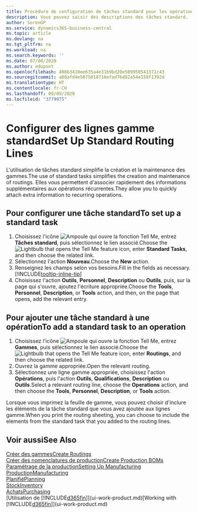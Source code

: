 ```yaml
---
title: Procédure de configuration de tâches standard pour les opérations | Microsoft Docs
description: Vous pouvez saisir des descriptions des tâches standard.
author: SorenGP
ms.service: dynamics365-business-central
ms.topic: article
ms.devlang: na
ms.tgt_pltfrm: na
ms.workload: na
ms.search.keywords: ''
ms.date: 07/08/2020
ms.author: edupont
ms.openlocfilehash: 498b3410ee635a4e31b9bd20e509950541371c43
ms.sourcegitcommit: a80afd4e5075018716efad76d82a54e158f1392d
ms.translationtype: HT
ms.contentlocale: fr-CH
ms.lasthandoff: 09/09/2020
ms.locfileid: "3779975"
---
```

# <a name="set-up-standard-routing-lines"></a><span data-ttu-id="7143b-103">Configurer des lignes gamme standard</span><span class="sxs-lookup"><span data-stu-id="7143b-103">Set Up Standard Routing Lines</span></span>

<span data-ttu-id="7143b-104">L'utilisation de tâches standard simplifie la création et la maintenance des gammes.</span><span class="sxs-lookup"><span data-stu-id="7143b-104">The use of standard tasks simplifies the creation and maintenance of routings.</span></span> <span data-ttu-id="7143b-105">Elles vous permettent d'associer rapidement des informations supplémentaires aux opérations récurrentes.</span><span class="sxs-lookup"><span data-stu-id="7143b-105">They allow you to quickly attach extra information to recurring operations.</span></span>

## <a name="to-set-up-a-standard-task"></a><span data-ttu-id="7143b-106">Pour configurer une tâche standard</span><span class="sxs-lookup"><span data-stu-id="7143b-106">To set up a standard task</span></span>

1. <span data-ttu-id="7143b-107">Choisissez l'icône ![Ampoule qui ouvre la fonction Tell Me](media/ui-search/search_small.png "Dites-moi ce que vous voulez faire"), entrez **Tâches standard**, puis sélectionnez le lien associé.</span><span class="sxs-lookup"><span data-stu-id="7143b-107">Choose the ![Lightbulb that opens the Tell Me feature](media/ui-search/search_small.png "Tell me what you want to do") icon, enter **Standard Tasks**, and then choose the related link.</span></span>
2. <span data-ttu-id="7143b-108">Sélectionnez l'action **Nouveau**.</span><span class="sxs-lookup"><span data-stu-id="7143b-108">Choose the **New** action.</span></span>
3. <span data-ttu-id="7143b-109">Renseignez les champs selon vos besoins.</span><span class="sxs-lookup"><span data-stu-id="7143b-109">Fill in the fields as necessary.</span></span> [!INCLUDE[tooltip-inline-tip](includes/tooltip-inline-tip_md.md)]
4. <span data-ttu-id="7143b-110">Choisissez l'action **Outils**, **Personnel**, **Description** ou **Outils**, puis, sur la page qui s'ouvre, ajoutez l'écriture appropriée.</span><span class="sxs-lookup"><span data-stu-id="7143b-110">Choose the **Tools**, **Personnel**, **Description**, or **Tools** action, and then, on the page that opens, add the relevant entry.</span></span>

## <a name="to-add-a-standard-task-to-an-operation"></a><span data-ttu-id="7143b-111">Pour ajouter une tâche standard à une opération</span><span class="sxs-lookup"><span data-stu-id="7143b-111">To add a standard task to an operation</span></span>

1. <span data-ttu-id="7143b-112">Choisissez l'icône ![Ampoule qui ouvre la fonction Tell Me](media/ui-search/search_small.png "Dites-moi ce que vous voulez faire"), entrez **Gammes**, puis sélectionnez le lien associé.</span><span class="sxs-lookup"><span data-stu-id="7143b-112">Choose the ![Lightbulb that opens the Tell Me feature](media/ui-search/search_small.png "Tell me what you want to do") icon, enter **Routings**, and then choose the related link.</span></span>
2. <span data-ttu-id="7143b-113">Ouvrez la gamme appropriée.</span><span class="sxs-lookup"><span data-stu-id="7143b-113">Open the relevant routing.</span></span>
3. <span data-ttu-id="7143b-114">Sélectionnez une ligne gamme appropriée, choisissez l'action **Opérations**, puis l'action **Outils**, **Qualifications**, **Description** ou **Outils**.</span><span class="sxs-lookup"><span data-stu-id="7143b-114">Select a relevant routing line, choose the **Operations** action, and then choose the **Tools**, **Personnel**, **Description**, or **Tools** action.</span></span>

<span data-ttu-id="7143b-115">Lorsque vous imprimez la feuille de gamme, vous pouvez choisir d'inclure les éléments de la tâche standard que vous avez ajoutée aux lignes gamme.</span><span class="sxs-lookup"><span data-stu-id="7143b-115">When you print the routing sheeting, you can choose to include the elements from the standard task that you added to the routing lines.</span></span>

## <a name="see-also"></a><span data-ttu-id="7143b-116">Voir aussi</span><span class="sxs-lookup"><span data-stu-id="7143b-116">See Also</span></span>

[<span data-ttu-id="7143b-117">Créer des gammes</span><span class="sxs-lookup"><span data-stu-id="7143b-117">Create Routings</span></span>](production-how-to-create-routings.md)  
[<span data-ttu-id="7143b-118">Créer des nomenclatures de production</span><span class="sxs-lookup"><span data-stu-id="7143b-118">Create Production BOMs</span></span>](production-how-to-create-production-boms.md)  
[<span data-ttu-id="7143b-119">Paramétrage de la production</span><span class="sxs-lookup"><span data-stu-id="7143b-119">Setting Up Manufacturing</span></span>](production-configure-production-processes.md)  
[<span data-ttu-id="7143b-120">Production</span><span class="sxs-lookup"><span data-stu-id="7143b-120">Manufacturing</span></span>](production-manage-manufacturing.md)  
[<span data-ttu-id="7143b-121">Planifié</span><span class="sxs-lookup"><span data-stu-id="7143b-121">Planning</span></span>](production-planning.md)  
[<span data-ttu-id="7143b-122">Stock</span><span class="sxs-lookup"><span data-stu-id="7143b-122">Inventory</span></span>](inventory-manage-inventory.md)  
[<span data-ttu-id="7143b-123">Achats</span><span class="sxs-lookup"><span data-stu-id="7143b-123">Purchasing</span></span>](purchasing-manage-purchasing.md)  
<span data-ttu-id="7143b-124">[Utilisation de [!INCLUDE[d365fin](includes/d365fin_md.md)]](ui-work-product.md)</span><span class="sxs-lookup"><span data-stu-id="7143b-124">[Working with [!INCLUDE[d365fin](includes/d365fin_md.md)]](ui-work-product.md)</span></span>  
